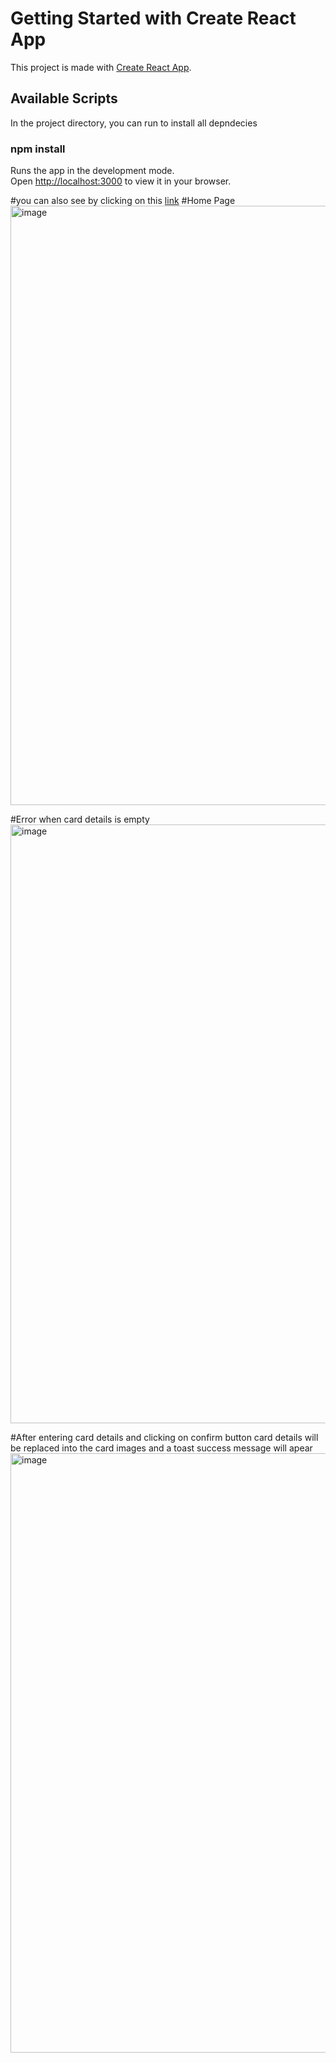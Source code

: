 # Getting Started with Create React App

This project is made with [Create React App](https://github.com/facebook/create-react-app).

## Available Scripts

In the project directory, you can run to install all depndecies

### npm install

Runs the app in the development mode.\
Open [http://localhost:3000](http://localhost:3000) to view it in your browser.

#you can also see by clicking on this [link](https://credit-card-app-swart.vercel.app/)
#Home Page
<img width="959" alt="image" src="https://github.com/chaursiyasanjeet/credit-card-app/assets/111435565/91f42815-5453-46f6-aa55-b42af6c3ec6e">


#Error when card details is empty
<img width="958" alt="image" src="https://github.com/chaursiyasanjeet/credit-card-app/assets/111435565/a43e4cef-8ab7-44b0-861f-2750353366f5">

#After entering card details and clicking on confirm button card details will be replaced into the card images and a toast success message will apear
<img width="959" alt="image" src="https://github.com/chaursiyasanjeet/credit-card-app/assets/111435565/e94726f7-ee36-4bf2-b475-45343f09acc8">




